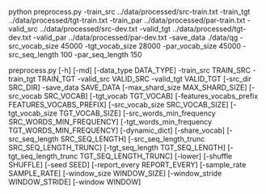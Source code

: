python preprocess.py -train_src ../data/processed/src-train.txt -train_tgt ../data/processed/tgt-train.txt -train_par ../data/processed/par-train.txt -valid_src ../data/processed/src-dev.txt -valid_tgt ../data/processed/tgt-dev.txt -valid_par ../data/processed/par-dev.txt -save_data ./data/qg -src_vocab_size 45000 -tgt_vocab_size 28000 -par_vocab_size 45000 -src_seq_length 100 -par_seq_length 150


preprocess.py [-h] [-md] [-data_type DATA_TYPE] -train_src TRAIN_SRC
                     -train_tgt TRAIN_TGT -valid_src VALID_SRC -valid_tgt
                     VALID_TGT [-src_dir SRC_DIR] -save_data SAVE_DATA
                     [-max_shard_size MAX_SHARD_SIZE] [-src_vocab SRC_VOCAB]
                     [-tgt_vocab TGT_VOCAB]
                     [-features_vocabs_prefix FEATURES_VOCABS_PREFIX]
                     [-src_vocab_size SRC_VOCAB_SIZE]
                     [-tgt_vocab_size TGT_VOCAB_SIZE]
                     [-src_words_min_frequency SRC_WORDS_MIN_FREQUENCY]
                     [-tgt_words_min_frequency TGT_WORDS_MIN_FREQUENCY]
                     [-dynamic_dict] [-share_vocab]
                     [-src_seq_length SRC_SEQ_LENGTH]
                     [-src_seq_length_trunc SRC_SEQ_LENGTH_TRUNC]
                     [-tgt_seq_length TGT_SEQ_LENGTH]
                     [-tgt_seq_length_trunc TGT_SEQ_LENGTH_TRUNC] [-lower]
                     [-shuffle SHUFFLE] [-seed SEED]
                     [-report_every REPORT_EVERY] [-sample_rate SAMPLE_RATE]
                     [-window_size WINDOW_SIZE] [-window_stride WINDOW_STRIDE]
                     [-window WINDOW]


